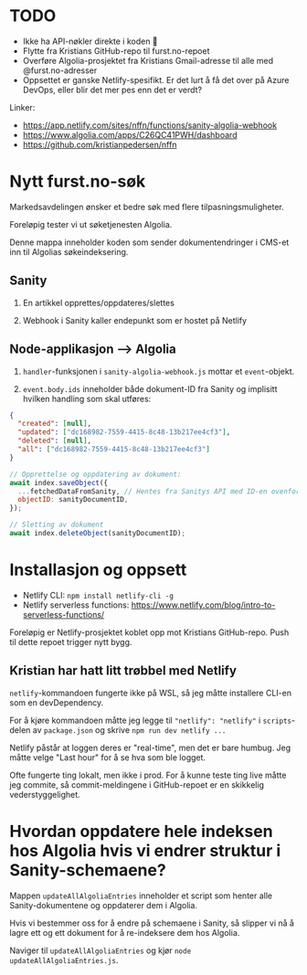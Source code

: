 # TODO

- Ikke ha API-nøkler direkte i koden 🥲
- Flytte fra Kristians GitHub-repo til furst.no-repoet
- Overføre Algolia-prosjektet fra Kristians Gmail-adresse til alle med @furst.no-adresser
- Oppsettet er ganske Netlify-spesifikt. Er det lurt å få det over på Azure DevOps, eller blir det mer pes enn det er verdt?

Linker:

- https://app.netlify.com/sites/nffn/functions/sanity-algolia-webhook
- https://www.algolia.com/apps/C26QC41PWH/dashboard
- https://github.com/kristianpedersen/nffn

# Nytt furst.no-søk

Markedsavdelingen ønsker et bedre søk med flere tilpasningsmuligheter.

Foreløpig tester vi ut søketjenesten Algolia.

Denne mappa inneholder koden som sender dokumentendringer i CMS-et inn til Algolias søkeindeksering.

## Sanity

1. En artikkel opprettes/oppdateres/slettes

2. Webhook i Sanity kaller endepunkt som er hostet på Netlify

## Node-applikasjon --> Algolia

1. `handler`-funksjonen i `sanity-algolia-webhook.js` mottar et `event`-objekt.

2. `event.body.ids` inneholder både dokument-ID fra Sanity og implisitt hvilken handling som skal utføres:

```json
{
  "created": [null],
  "updated": ["dc168982-7559-4415-8c48-13b217ee4cf3"],
  "deleted": [null],
  "all": ["dc168982-7559-4415-8c48-13b217ee4cf3"]
}
```

```javascript
// Opprettelse og oppdatering av dokument:
await index.saveObject({
  ...fetchedDataFromSanity, // Hentes fra Sanitys API med ID-en ovenfor
  objectID: sanityDocumentID,
});

// Sletting av dokument
await index.deleteObject(sanityDocumentID);
```

# Installasjon og oppsett

- Netlify CLI: `npm install netlify-cli -g`
- Netlify serverless functions: https://www.netlify.com/blog/intro-to-serverless-functions/

Foreløpig er Netlify-prosjektet koblet opp mot Kristians GitHub-repo. Push til dette repoet trigger nytt bygg.

## Kristian har hatt litt trøbbel med Netlify

`netlify`-kommandoen fungerte ikke på WSL, så jeg måtte installere CLI-en som en devDependency.

For å kjøre kommandoen måtte jeg legge til `"netlify": "netlify"` i `scripts`-delen av `package.json` og skrive `npm run dev netlify ...`

Netlify påstår at loggen deres er "real-time", men det er bare humbug. Jeg måtte velge "Last hour" for å se hva som ble logget.

Ofte fungerte ting lokalt, men ikke i prod. For å kunne teste ting live måtte jeg commite, så commit-meldingene i GitHub-repoet er en skikkelig vederstyggelighet.

# Hvordan oppdatere hele indeksen hos Algolia hvis vi endrer struktur i Sanity-schemaene?

Mappen `updateAllAlgoliaEntries` inneholder et script som henter alle Sanity-dokumentene og oppdaterer dem i Algolia.

Hvis vi bestemmer oss for å endre på schemaene i Sanity, så slipper vi nå å lagre ett og ett dokument for å re-indeksere dem hos Algolia.

Naviger til `updateAllAlgoliaEntries` og kjør `node updateAllAlgoliaEntries.js`.
